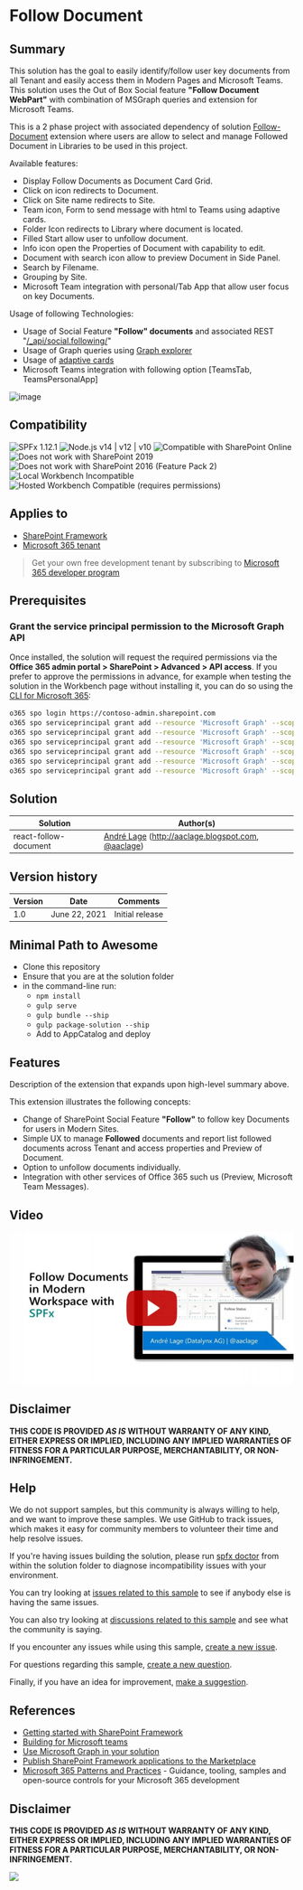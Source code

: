 # Follow Document

## Summary

This solution has the goal to easily identify/follow user key documents from all Tenant and easily access them in Modern Pages and Microsoft Teams. This solution uses the Out of Box Social feature **"Follow Document WebPart"** with combination of MSGraph queries and extension for Microsoft Teams.

This is a 2 phase project with associated dependency of solution [Follow-Document](https://github.com/pnp/sp-dev-fx-extensions/tree/main/samples/react-command-follow-document) extension where users are allow to select and manage Followed Document in Libraries to be used in this project. 

Available features:
- Display Follow Documents as Document Card Grid.
- Click on icon redirects to Document.
- Click on Site name redirects to Site.
- Team icon, Form to send message with html to Teams using adaptive cards. 
- Folder Icon redirects to Library where document is located.
- Filled Start allow user to unfollow document.
- Info icon open the Properties of Document with capability to edit.
- Document with search icon allow to preview Document in Side Panel.
- Search by Filename.
- Grouping by Site.
- Microsoft Team integration with personal/Tab App that allow user focus on key Documents. 

Usage of following Technologies:
- Usage of Social Feature **"Follow" documents** and associated REST "[/_api/social.following/](https://docs.microsoft.com/en-us/sharepoint/dev/general-development/how-to-follow-documents-sites-and-tags-by-using-the-rest-service-in-sharepoint-2)"
- Usage of Graph queries using  [Graph explorer](https://developer.microsoft.com/en-us/graph/graph-explorer)
- Usage of  [adaptive cards](https://adaptivecards.io/)
- Microsoft Teams integration with following option [TeamsTab, TeamsPersonalApp]

![image](./assets/FollowDocumentSample1.gif)


## Compatibility

![SPFx 1.12.1](https://img.shields.io/badge/SPFx-1.12.1-green.svg)
![Node.js v14 | v12 | v10](https://img.shields.io/badge/Node.js-v14%20%7C%20v12%20%7C%20v10-green.svg) 
![Compatible with SharePoint Online](https://img.shields.io/badge/SharePoint%20Online-Compatible-green.svg)
![Does not work with SharePoint 2019](https://img.shields.io/badge/SharePoint%20Server%202019-Incompatible-red.svg "SharePoint Server 2019 requires SPFx 1.4.1 or lower")
![Does not work with SharePoint 2016 (Feature Pack 2)](https://img.shields.io/badge/SharePoint%20Server%202016%20(Feature%20Pack%202)-Incompatible-red.svg "SharePoint Server 2016 Feature Pack 2 requires SPFx 1.1")
![Local Workbench Incompatible](https://img.shields.io/badge/Local%20Workbench-Incompatible-red.svg "Needs access to OneDrive documents")
![Hosted Workbench Compatible (requires permissions)](https://img.shields.io/badge/Hosted%20Workbench-Compatible%20(requires%20permissions)-yellow.svg)

## Applies to

- [SharePoint Framework](https://aka.ms/spfx)
- [Microsoft 365 tenant](https://docs.microsoft.com/en-us/sharepoint/dev/spfx/set-up-your-developer-tenant)

> Get your own free development tenant by subscribing to [Microsoft 365 developer program](http://aka.ms/o365devprogram)

## Prerequisites

### Grant the service principal permission to the Microsoft Graph API

Once installed, the solution will request the required permissions via the **Office 365 admin portal > SharePoint > Advanced > API access**.
If you prefer to approve the permissions in advance, for example when testing the solution in the Workbench page without installing it, you can do so using the [CLI for Microsoft 365](https://pnp.github.io/cli-microsoft365/):

```bash
o365 spo login https://contoso-admin.sharepoint.com
o365 spo serviceprincipal grant add --resource 'Microsoft Graph' --scope 'Files.Read'
o365 spo serviceprincipal grant add --resource 'Microsoft Graph' --scope 'Files.Read.All'
o365 spo serviceprincipal grant add --resource 'Microsoft Graph' --scope 'Sites.Read.All'
o365 spo serviceprincipal grant add --resource 'Microsoft Graph' --scope 'Team.ReadBasic.All'
o365 spo serviceprincipal grant add --resource 'Microsoft Graph' --scope 'Channel.ReadBasic.All'
o365 spo serviceprincipal grant add --resource 'Microsoft Graph' --scope 'ChannelMessage.Send'
```

## Solution

Solution|Author(s)
--------|---------
react-follow-document | [André Lage](https://github.com/aaclage) (http://aaclage.blogspot.com, [@aaclage](https://twitter.com/aaclage))

## Version history

Version|Date|Comments
-------|----|--------
1.0|June 22, 2021|Initial release



## Minimal Path to Awesome

- Clone this repository
- Ensure that you are at the solution folder
- in the command-line run:
  - `npm install`
  - `gulp serve`
  - `gulp bundle --ship`
  - `gulp package-solution --ship`
  - Add to AppCatalog and deploy

## Features

Description of the extension that expands upon high-level summary above.

This extension illustrates the following concepts:

- Change of SharePoint Social Feature **"Follow"** to follow key Documents for users in Modern Sites. 
- Simple UX to manage **Followed** documents and report list followed documents across Tenant and access properties and Preview of Document.
- Option to unfollow documents individually. 
- Integration with other services of Office 365 such us (Preview, Microsoft Team Messages).  

## Video

[![Follow Documents in Modern Workspace with SPFx](./assets/video-thumbnail.jpg)](https://www.youtube.com/watch?v=Wx7nqlP3WQU "Follow Documents in Modern Workspace with SPFx")


## Disclaimer
**THIS CODE IS PROVIDED *AS IS* WITHOUT WARRANTY OF ANY KIND, EITHER EXPRESS OR IMPLIED, INCLUDING ANY IMPLIED WARRANTIES OF FITNESS FOR A PARTICULAR PURPOSE, MERCHANTABILITY, OR NON-INFRINGEMENT.**


## Help

We do not support samples, but this community is always willing to help, and we want to improve these samples. We use GitHub to track issues, which makes it easy for  community members to volunteer their time and help resolve issues.

If you're having issues building the solution, please run [spfx doctor](https://pnp.github.io/cli-microsoft365/cmd/spfx/spfx-doctor/) from within the solution folder to diagnose incompatibility issues with your environment.

You can try looking at [issues related to this sample](https://github.com/pnp/sp-dev-fx-webparts/issues?q=label%3A%22sample%3A%20react-follow-document") to see if anybody else is having the same issues.

You can also try looking at [discussions related to this sample](https://github.com/pnp/sp-dev-fx-webparts/discussions?discussions_q=react-follow-document) and see what the community is saying.

If you encounter any issues while using this sample, [create a new issue](https://github.com/pnp/sp-dev-fx-webparts/issues/new?assignees=&labels=Needs%3A+Triage+%3Amag%3A%2Ctype%3Abug-suspected%2Csample%3A%20react-follow-document&template=bug-report.yml&sample=react-follow-document&authors=@aaclage&title=react-follow-document%20-%20).

For questions regarding this sample, [create a new question](https://github.com/pnp/sp-dev-fx-webparts/issues/new?assignees=&labels=Needs%3A+Triage+%3Amag%3A%2Ctype%3Aquestion%2Csample%3A%20react-follow-document&template=question.yml&sample=react-follow-document&authors=@aaclage&title=react-follow-document%20-%20).

Finally, if you have an idea for improvement, [make a suggestion](https://github.com/pnp/sp-dev-fx-webparts/issues/new?assignees=&labels=Needs%3A+Triage+%3Amag%3A%2Ctype%3Aenhancement%2Csample%3A%20react-follow-document&template=question.yml&sample=react-follow-document&authors=@aaclage&title=react-follow-document%20-%20).

## References

- [Getting started with SharePoint Framework](https://docs.microsoft.com/en-us/sharepoint/dev/spfx/set-up-your-developer-tenant)
- [Building for Microsoft teams](https://docs.microsoft.com/en-us/sharepoint/dev/spfx/build-for-teams-overview)
- [Use Microsoft Graph in your solution](https://docs.microsoft.com/en-us/sharepoint/dev/spfx/web-parts/get-started/using-microsoft-graph-apis)
- [Publish SharePoint Framework applications to the Marketplace](https://docs.microsoft.com/en-us/sharepoint/dev/spfx/publish-to-marketplace-overview)
- [Microsoft 365 Patterns and Practices](https://aka.ms/m365pnp) - Guidance, tooling, samples and open-source controls for your Microsoft 365 development

## Disclaimer

**THIS CODE IS PROVIDED *AS IS* WITHOUT WARRANTY OF ANY KIND, EITHER EXPRESS OR IMPLIED, INCLUDING ANY IMPLIED WARRANTIES OF FITNESS FOR A PARTICULAR PURPOSE, MERCHANTABILITY, OR NON-INFRINGEMENT.**


<img src="https://telemetry.sharepointpnp.com/sp-dev-fx-webparts/samples/react-follow-document" />
